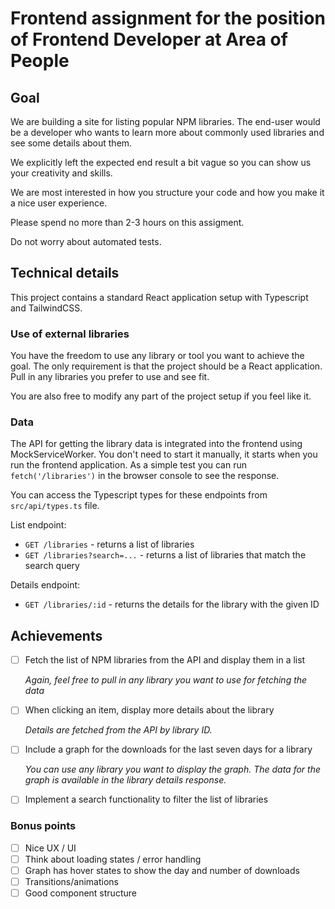 # Frontend assignment for the position of Frontend Developer at Area of People

## Goal

We are building a site for listing popular NPM libraries. The end-user would be a developer who wants to learn more about commonly used libraries and see some details about them.

We explicitly left the expected end result a bit vague so you can show us your creativity and skills.

We are most interested in how you structure your code and how you make it a nice user experience.

Please spend no more than 2-3 hours on this assigment.

Do not worry about automated tests.

## Technical details

This project contains a standard React application setup with Typescript and TailwindCSS.

### Use of external libraries

You have the freedom to use any library or tool you want to achieve the goal. The only requirement is that the project should be a React application. Pull in any libraries you prefer to use and see fit. 

You are also free to modify any part of the project setup if you feel like it.

### Data

The API for getting the library data is integrated into the frontend using MockServiceWorker. You don't need to start it manually, it starts when you run the frontend application. As a simple test you can run `fetch('/libraries')` in the browser console to see the response.

You can access the Typescript types for these endpoints from `src/api/types.ts` file.

List endpoint:

- `GET /libraries` - returns a list of libraries
- `GET /libraries?search=...` - returns a list of libraries that match the search query

Details endpoint:

- `GET /libraries/:id` - returns the details for the library with the given ID

## Achievements

- [ ] Fetch the list of NPM libraries from the API and display them in a list

  _Again, feel free to pull in any library you want to use for fetching the data_

- [ ] When clicking an item, display more details about the library

  _Details are fetched from the API by library ID._

- [ ] Include a graph for the downloads for the last seven days for a library

  _You can use any library you want to display the graph. The data for the graph is available in the library details response._

- [ ] Implement a search functionality to filter the list of libraries

### Bonus points

- [ ] Nice UX / UI
- [ ] Think about loading states / error handling
- [ ] Graph has hover states to show the day and number of downloads
- [ ] Transitions/animations
- [ ] Good component structure
